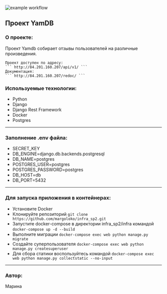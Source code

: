 ![example workflow](https://github.com/margoloko/yamdb_final/actions/workflows/yamdb_workflow.yml/badge.svg)

## Проект YamDB

### О проекте:

Проект Yamdb собирает отзывы пользователей на различные произведения.

    Проект доступен по адресу: 
    ``` http://84.201.160.207/api/v1/ ```
    Документация:
    ``` http://84.201.160.207/redoc/ ```

### Используемые технологии:
- Python
- Django
- Django Rest Framework
- Docker
- Postgres
-- -
### Заполнение .env файла:

- SECRET_KEY
- DB_ENGINE=django.db.backends.postgresql
- DB_NAME=postgres
- POSTGRES_USER=postgres
- POSTGRES_PASSWORD=postgres
- DB_HOST=db
- DB_PORT=5432
-- -
### Для запуска приложения в контейнерах:
- Установите Docker
- Клонируйте репозиторий
``` git clone https://github.com/margoloko/infra_sp2.git ```
- Запустите docker-compose в директории infra_sp2/infra командой
``` docker-compose up -d --build ```
- Выполните миграции
``` docker-compose exec web python manage.py migrate ```
- Создайте суперпользователя
``` docker-compose exec web python manage.py createsuperuser ```
- Для сбора статики воспользуйтесь командой
``` docker-compose exec web python manage.py collectstatic --no-input ```
-- -
### Автор:
Марина
